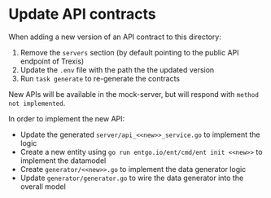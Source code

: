 # Update API contracts

When adding a new version of an API contract to this directory:

1. Remove the `servers` section (by default pointing to the public API endpoint of Trexis)
2. Update the `.env` file with the path the the updated version
3. Run `task generate` to re-generate the contracts

New APIs will be available in the mock-server, but will respond with `method not implemented`.

In order to implement the new API:

* Update the generated `server/api_<<new>>_service.go` to implement the logic
* Create a new entity using `go run entgo.io/ent/cmd/ent init <<new>>` to implement the datamodel
* Create `generator/<<new>>.go` to implement the data generator logic
* Update `generator/generator.go` to wire the data generator into the overall model
